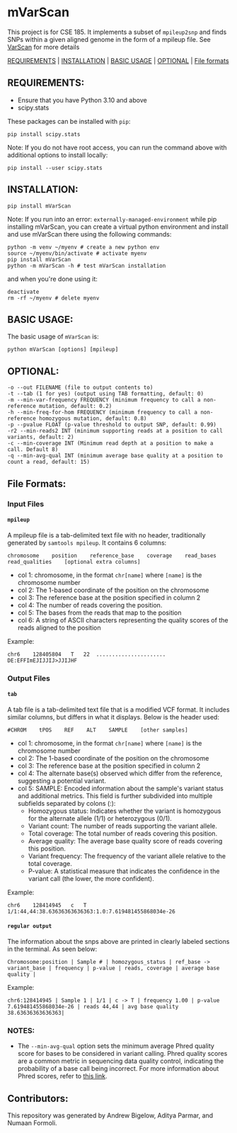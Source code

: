 # mVarScan

This project is for CSE 185. It implements a subset of `mpileup2snp` and finds SNPs within a given aligned genome in the form of a mpileup file. See [VarScan](https://varscan.sourceforge.net/using-varscan.html) for more details

[REQUIREMENTS](#requirements) | [INSTALLATION](#installation) | [BASIC USAGE](#usage) | [OPTIONAL](#optional) | [File formats](#format)

<a name="requirements"></a>
## REQUIREMENTS:
- Ensure that you have Python 3.10 and above
- scipy.stats

These packages can be installed with `pip`:
```
pip install scipy.stats
```
Note: If you do not have root access, you can run the command above with additional options to install locally:
```
pip install --user scipy.stats
```

<a name="installation"></a>
## INSTALLATION:
```
pip install mVarScan
```

Note: If you run into an error: `externally-managed-environment` while pip installing mVarScan, you can create a virtual python environment and install and use mVarScan there using the following commands:
```
python -m venv ~/myenv # create a new python env
source ~/myenv/bin/activate # activate myenv
pip install mVarScan 
python -m mVarScan -h # test mVarScan installation
```
and when you're done using it:
```
deactivate
rm -rf ~/myenv # delete myenv
```

<a name="usage"></a>
## BASIC USAGE:
The basic usage of `mVarScan` is:
```
python mVarScan [options] [mpileup]
```

<a name="optional"></a>
## OPTIONAL:
    -o --out FILENAME (file to output contents to)
    -t --tab (1 for yes) (output using TAB formatting, default: 0)
    -m --min-var-frequency FREQUENCY (minimum frequency to call a non-reference mutation, default: 0.2)
    -h --min-freq-for-hom FREQUENCY (minimum frequency to call a non-reference homozygous mutation, default: 0.8)
    -p --pvalue FLOAT (p-value threshold to output SNP, default: 0.99)
    -r2 --min-reads2 INT (minimum supporting reads at a position to call variants, default: 2)
    -c --min-coverage INT (Minimum read depth at a position to make a call. Default 8)
    -q --min-avg-qual INT (minimum average base quality at a position to count a read, default: 15)


<a name="format"></a>
## File Formats:
### Input Files
#### `mpileup`
A mpileup file is a tab-delimited text file with no header, traditionally generated by `samtools mpileup`.  It contains 6 columns:
```
chromosome    position    reference_base    coverage    read_bases    read_qualities    [optional extra columns]
```
 - col 1: chromosome, in the format `chr[name]` where `[name]` is the chromosome number
 - col 2: The 1-based coordinate of the position on the chromosome
 - col 3: The reference base at the position specified in column 2
 - col 4: The number of reads covering the position.
 - col 5: The bases from the reads that map to the position
 - col 6: A string of ASCII characters representing the quality scores of the reads aligned to the position

Example:
```
chr6	128405804	T	22	......................	DE:EFFImEJIJJIJ>JJIJHF
```

### Output Files
#### `tab`
A tab file is a tab-delimited text file that is a modified VCF format. It includes similar columns, but differs in what it displays. Below is the header used:
```
#CHROM    tPOS    REF    ALT    SAMPLE    [other samples]
```
 - col 1: chromosome, in the format `chr[name]` where `[name]` is the chromosome number
 - col 2: The 1-based coordinate of the position on the chromosome
 - col 3: The reference base at the position specified in column 2
 - col 4: The alternate base(s) observed which differ from the reference, suggesting a potential variant.
 - col 5: SAMPLE: Encoded information about the sample's variant status and additional metrics. This field is further subdivided into multiple subfields separated by colons (:):
     - Homozygous status: Indicates whether the variant is homozygous for the alternate allele (1/1) or heterozygous (0/1).
     - Variant count: The number of reads supporting the variant allele.
     - Total coverage: The total number of reads covering this position.
     - Average quality: The average base quality score of reads covering this position.
     - Variant frequency: The frequency of the variant allele relative to the total coverage.
     - P-value: A statistical measure that indicates the confidence in the variant call (the lower, the more confident).

Example:
```
chr6	128414945	c	T	1/1:44,44:38.63636363636363:1.0:7.619481455868034e-26
```

#### `regular output`
The information about the snps above are printed in clearly labeled sections in the terminal. As seen below:
```
Chromosome:position | Sample # | homozygous_status | ref_base -> variant_base | frequency | p-value | reads, coverage | average base quality |
```
Example:
```
chr6:128414945 | Sample 1 | 1/1 | c -> T | frequency 1.00 | p-value 7.619481455868034e-26 | reads 44,44 | avg base quality 38.63636363636363|
```

<a name="notes"></a>
### NOTES:
- The `--min-avg-qual` option sets the minimum average Phred quality score for bases to be considered in variant calling. Phred quality scores are a common metric in sequencing data quality control, indicating the probability of a base call being incorrect. For more information about Phred scores, refer to [this link](https://drive5.com/usearch/manual10/quality_score.html).

## Contributors:
This repository was generated by Andrew Bigelow, Aditya Parmar, and Numaan Formoli.
